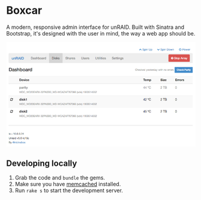 # Boxcar

A modern, responsive admin interface for unRAID. Built with Sinatra and Bootstrap, it's designed with the user in mind, the way a web app should be.

![Disks](screenshot_disks.png?raw=true)

## Developing locally
1. Grab the code and `bundle` the gems.
2. Make sure you have [memcached](http://www.memcached.org/) installed.
3. Run `rake s` to start the development server.
